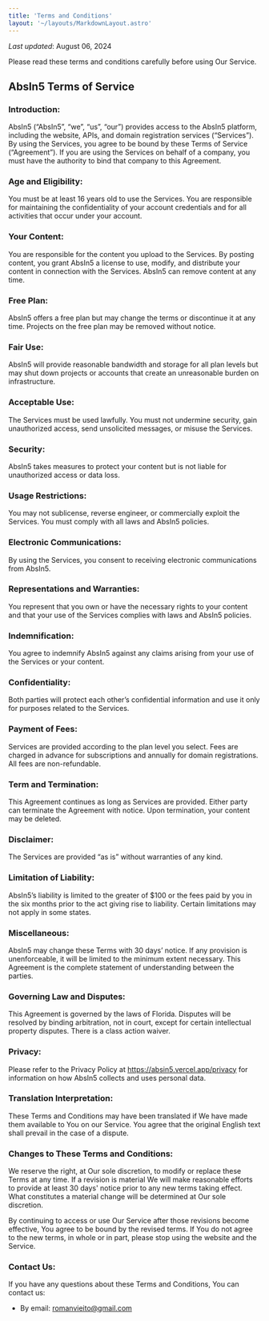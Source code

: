 ```yaml
---
title: 'Terms and Conditions'
layout: '~/layouts/MarkdownLayout.astro'
---
```


_Last updated_: August 06, 2024

Please read these terms and conditions carefully before using Our Service.

## AbsIn5 Terms of Service

### Introduction:

AbsIn5 (“AbsIn5”, “we”, “us”, “our”) provides access to the AbsIn5 platform, including the website, APIs, and domain registration services (“Services”). By using the Services, you agree to be bound by these Terms of Service (“Agreement”). If you are using the Services on behalf of a company, you must have the authority to bind that company to this Agreement.

### Age and Eligibility:
You must be at least 16 years old to use the Services. You are responsible for maintaining the confidentiality of your account credentials and for all activities that occur under your account.

### Your Content:
You are responsible for the content you upload to the Services. By posting content, you grant AbsIn5 a license to use, modify, and distribute your content in connection with the Services. AbsIn5 can remove content at any time.

### Free Plan:
AbsIn5 offers a free plan but may change the terms or discontinue it at any time. Projects on the free plan may be removed without notice.

### Fair Use:
AbsIn5 will provide reasonable bandwidth and storage for all plan levels but may shut down projects or accounts that create an unreasonable burden on infrastructure.

### Acceptable Use:
The Services must be used lawfully. You must not undermine security, gain unauthorized access, send unsolicited messages, or misuse the Services.

### Security:
AbsIn5 takes measures to protect your content but is not liable for unauthorized access or data loss.

### Usage Restrictions:
You may not sublicense, reverse engineer, or commercially exploit the Services. You must comply with all laws and AbsIn5 policies.

### Electronic Communications:
By using the Services, you consent to receiving electronic communications from AbsIn5.

### Representations and Warranties:
You represent that you own or have the necessary rights to your content and that your use of the Services complies with laws and AbsIn5 policies.

### Indemnification:
You agree to indemnify AbsIn5 against any claims arising from your use of the Services or your content.

### Confidentiality:
Both parties will protect each other’s confidential information and use it only for purposes related to the Services.

### Payment of Fees:
Services are provided according to the plan level you select. Fees are charged in advance for subscriptions and annually for domain registrations. All fees are non-refundable.

### Term and Termination:
This Agreement continues as long as Services are provided. Either party can terminate the Agreement with notice. Upon termination, your content may be deleted.

### Disclaimer:
The Services are provided “as is” without warranties of any kind.

### Limitation of Liability:
AbsIn5’s liability is limited to the greater of $100 or the fees paid by you in the six months prior to the act giving rise to liability. Certain limitations may not apply in some states.

### Miscellaneous:
AbsIn5 may change these Terms with 30 days’ notice. If any provision is unenforceable, it will be limited to the minimum extent necessary. This Agreement is the complete statement of understanding between the parties.

### Governing Law and Disputes:
This Agreement is governed by the laws of Florida. Disputes will be resolved by binding arbitration, not in court, except for certain intellectual property disputes. There is a class action waiver.

### Privacy:
Please refer to the Privacy Policy at https://absin5.vercel.app/privacy for information on how AbsIn5 collects and uses personal data.

### Translation Interpretation:
These Terms and Conditions may have been translated if We have made them available to You on our Service. You agree that the original English text shall prevail in the case of a dispute.

### Changes to These Terms and Conditions:
We reserve the right, at Our sole discretion, to modify or replace these Terms at any time. If a revision is material We will make reasonable efforts to provide at least 30 days' notice prior to any new terms taking effect. What constitutes a material change will be determined at Our sole discretion.

By continuing to access or use Our Service after those revisions become effective, You agree to be bound by the revised terms. If You do not agree to the new terms, in whole or in part, please stop using the website and the Service.

### Contact Us:
If you have any questions about these Terms and Conditions, You can contact us:
- By email: romanvieito@gmail.com
